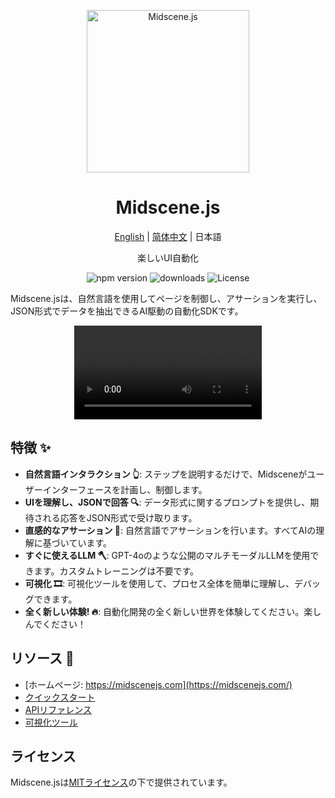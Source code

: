 <p align="center">
  <img alt="Midscene.js"  width="260" src="https://github.com/user-attachments/assets/bff5e76f-ea5c-42b7-bd12-0143a04671cf">
</p>

<h1 align="center">Midscene.js</h1>
<div align="center">

[English](./README.md) | [简体中文](./README.zh.md) | 日本語

</div>

<p align="center">
  楽しいUI自動化
</p>

<p align="center">
  <img src="https://img.shields.io/npm/v/@midscene/web?style=flat-square&color=00a8f0" alt="npm version" />
  <img src="https://img.shields.io/npm/dm/@midscene/web.svg?style=flat-square&color=00a8f0" alt="downloads" />
  <img src="https://img.shields.io/badge/License-MIT-blue.svg?style=flat-square&color=00a8f0" alt="License" />
</p>

Midscene.jsは、自然言語を使用してページを制御し、アサーションを実行し、JSON形式でデータを抽出できるAI駆動の自動化SDKです。

<p align="center">
  <video src="https://github.com/user-attachments/assets/995486bf-0905-43a0-ae33-234b1307dcf1" controls/>
</p>

## 特徴 ✨

- **自然言語インタラクション 👆**: ステップを説明するだけで、Midsceneがユーザーインターフェースを計画し、制御します。
- **UIを理解し、JSONで回答 🔍**: データ形式に関するプロンプトを提供し、期待される応答をJSON形式で受け取ります。
- **直感的なアサーション 🤔**: 自然言語でアサーションを行います。すべてAIの理解に基づいています。
- **すぐに使えるLLM 🪓**: GPT-4oのような公開のマルチモーダルLLMを使用できます。カスタムトレーニングは不要です。
- **可視化 🎞️**: 可視化ツールを使用して、プロセス全体を簡単に理解し、デバッグできます。
- **全く新しい体験! 🔥**: 自動化開発の全く新しい世界を体験してください。楽しんでください！

## リソース 📄

* [ホームページ: https://midscenejs.com](https://midscenejs.com/)
* [クイックスタート](https://midscenejs.com/docs/getting-started/quick-start.html)
* [APIリファレンス](https://midscenejs.com/docs/usage/API.html)
* [可視化ツール](https://midscenejs.com/visualization/index.html)

## ライセンス

Midscene.jsは[MITライセンス](LICENSE)の下で提供されています。
